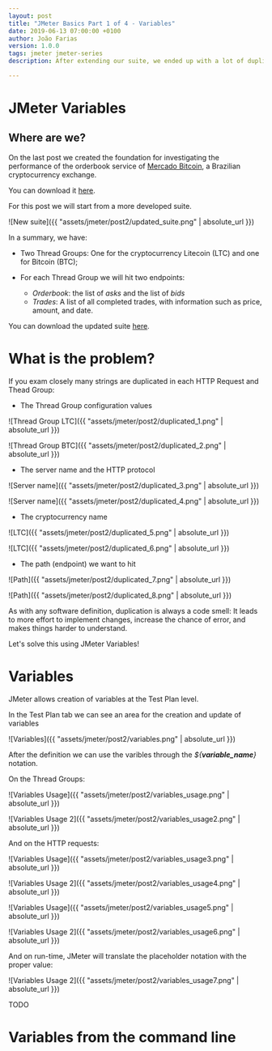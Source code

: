 ```yaml
---
layout: post
title: "JMeter Basics Part 1 of 4 - Variables"
date: 2019-06-13 07:00:00 +0100
author: João Farias
version: 1.0.0
tags: jmeter jmeter-series
description: After extending our suite, we ended up with a lot of duplicated code and now we have a lot of work to make any change. Let's fix this problem.

---
```


# JMeter Variables

## Where are we?

On the last post we created the foundation for investigating the performance of the orderbook service of [Mercado Bitcoin](https://www.mercadobitcoin.com.br), a Brazilian cryptocurrency exchange.

You can download it [here](https://raw.githubusercontent.com/JoaoGFarias/JoaoGFarias.github.io/master/assets/jmeter/post1/jmeter_basics.jmx).

For this post we will start from a more developed suite.

![New suite]({{ "assets/jmeter/post2/updated_suite.png" | absolute_url }})

In a summary, we have:

* Two Thread Groups: One for the cryptocurrency Litecoin (LTC) and one for Bitcoin (BTC);

* For each Thread Group we will hit two endpoints:
  * _Orderbook_: the list of _asks_ and the list of _bids_
  * _Trades_: A list of all completed trades, with information such as price, amount, and date.

You can download the updated suite [here](https://raw.githubusercontent.com/JoaoGFarias/JoaoGFarias.github.io/master/assets/jmeter/post2/jmeter_variable1.jmx).

# What is the problem?

If you exam closely many strings are duplicated in each HTTP Request and Thead Group:

* The Thread Group configuration values

![Thread Group LTC]({{ "assets/jmeter/post2/duplicated_1.png" | absolute_url }})

![Thread Group BTC]({{ "assets/jmeter/post2/duplicated_2.png" | absolute_url }})

* The server name and the HTTP protocol

![Server name]({{ "assets/jmeter/post2/duplicated_3.png" | absolute_url }})

![Server name]({{ "assets/jmeter/post2/duplicated_4.png" | absolute_url }})

* The cryptocurrency name

![LTC]({{ "assets/jmeter/post2/duplicated_5.png" | absolute_url }})

![LTC]({{ "assets/jmeter/post2/duplicated_6.png" | absolute_url }})

* The path (endpoint) we want to hit

![Path]({{ "assets/jmeter/post2/duplicated_7.png" | absolute_url }})

![Path]({{ "assets/jmeter/post2/duplicated_8.png" | absolute_url }})

As with any software definition, duplication is always a code smell: It leads to more effort to implement changes, increase the chance of error, and makes things harder to understand.

Let's solve this using JMeter Variables!

# Variables

JMeter allows creation of variables at the Test Plan level.

In the Test Plan tab we can see an area for the creation and update of variables

![Variables]({{ "assets/jmeter/post2/variables.png" | absolute_url }})

After the definition we can use the varibles through the _${**variable_name**}_ notation.

On the Thread Groups:

![Variables Usage]({{ "assets/jmeter/post2/variables_usage.png" | absolute_url }})

![Variables Usage 2]({{ "assets/jmeter/post2/variables_usage2.png" | absolute_url }})

And on the HTTP requests:

![Variables Usage]({{ "assets/jmeter/post2/variables_usage3.png" | absolute_url }})

![Variables Usage 2]({{ "assets/jmeter/post2/variables_usage4.png" | absolute_url }})

![Variables Usage]({{ "assets/jmeter/post2/variables_usage5.png" | absolute_url }})

![Variables Usage 2]({{ "assets/jmeter/post2/variables_usage6.png" | absolute_url }})

And on run-time, JMeter will translate the placeholder notation with the proper value:

![Variables Usage 2]({{ "assets/jmeter/post2/variables_usage7.png" | absolute_url }})

TODO
# Variables from the command line